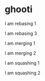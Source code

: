 # ghooti

I am rebasing 1

I am rebasing 3

I am merging 1

I am merging 2

I am squashing 1

I am squashing 2